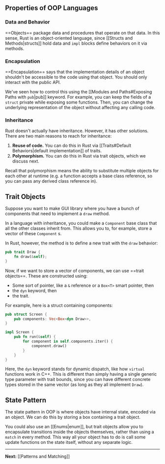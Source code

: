 ## Properties of OOP Languages

### Data and Behavior

==Objects== package data and procedures that operate on that data. In this sense, Rust is an object-oriented language, since [[Structs and Methods|structs]] hold data and `impl` blocks define behaviors on it via methods.

### Encapsulation

==Encapsulation== says that the implementation details of an object shouldn't be accessible to the code using that object. You should only interact with the public API.

We've seen how to control this using the [[Modules and Paths#Exposing Paths with `pub`|pub]] keyword. For example, you can keep the fields of a `struct` private while exposing some functions. Then, you can change the underlying representation of the object without affecting any calling code.

### Inheritance

Rust doesn't actually have inheritance. However, it has other solutions. There are two main reasons to reach for inheritance:

1. **Reuse of code.** You can do this in Rust via [[Traits#Default Behaviors|default implementation]] of traits.
2. **Polymorphism.** You can do this in Rust via trait objects, which we discuss next.

Recall that polymorphism means the ability to substitute multiple objects for each other at runtime (e.g. a function accepts a base class reference, so you can pass any derived class reference in). 

## Trait Objects

Suppose you want to make GUI library where you have a bunch of components that need to implement a `draw` method.

In a language with inheritance, you could make a `Component` base class that all the other classes inherit from. This allows you to, for example, store a vector of these `Component` s. 

In Rust, however, the method is to define a new trait with the `draw` behavior:

```rust
pub trait Draw {
	fn draw(&self);
}
```

Now, if we want to store a vector of components, we can use ==trait objects==. These are constructed using:

* Some sort of pointer, like a `&` reference or a `Box<T>` smart pointer, then
* the `dyn` keyword, then
* the trait.

For example, here is a struct containing components:

```rust
pub struct Screen {
	pub components: Vec<Box<dyn Draw>>,
}

impl Screen {
	pub fn run(&self) {
		for component in self.components.iter() {
			component.draw()
		}
	}
}
```

Here, the `dyn` keyword stands for dynamic dispatch, like how `virtual` functions work in C++. This is different than simply having a single generic type parameter with trait bounds, since you can have different concrete types stored in the same vector (as long as they all implement `Draw`).

## State Pattern

The state pattern in OOP is where objects have internal state, encoded via an object. We can do this by storing a box containing a trait object.

You could also use an [[Enums|enum]], but trait objects allow you to encapsulate transitions inside the objects themselves, rather than using a `match` in every method. This way all your object has to do is call some update functions on the state itself, without any separate logic.

---

**Next:** [[Patterns and Matching]]